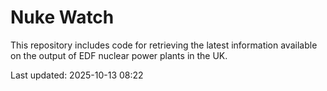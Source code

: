 # Nuke Watch

This repository includes code for retrieving the latest information available on the output of EDF nuclear power plants in the UK.

Last updated: 2025-10-13 08:22